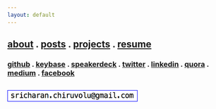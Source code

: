 ```yaml
---
layout: default
---
```



<section>
	<h1 class="center">
		<a href="/pages/about">about</a> . 
		<a href="/pages/archives">posts</a> .
		<a href="/pages/projects">projects</a> .
		<a href="/pages/resume">resume</a>
		<br/>
	</h1>
	<h3 class="center">
		<a href="https://github.com/raincrash" target="_blank">github</a> .
		<a href="https://keybase.io/raincrash" target="_blank">keybase</a> .
		<a href="https://speakerdeck.com/raincrash" target="_blank">speakerdeck</a> .
		<a href="https://twitter.com/rain_crash" target="_blank">twitter</a> . 
		<a href="https://linkedin.com/in/sricharanchiruvolu" target="_blank">linkedin</a> .
		<a href="https://www.quora.com/profile/Sricharan" target="_blank">quora</a> .
		<a href="https://www.medium.com/@sricharan" target="_blank">medium</a> .
		<a href="https://fb.com/sricharanized" target="_blank">facebook</a>
		<br/>
	</h3>
	<h2 class="center">
		<img style="border: 1px solid blue;" src="/assets/email.png" height="24">
	</h2>
</section>
<div class="center">



<!-- <script type="text/javascript" src="https://www.brainyquote.com/link/quotebr.js"></script>
<small><i><a href="https://www.brainyquote.com/quotes_of_the_day.html" target="_blank" rel="nofollow">more Quotes</a></i></small> -->
<!-- <img src="https://source.unsplash.com/800x600/?tech,computer"><br/>
<small>&copy; Upsplash.com</small> -->



</div>
